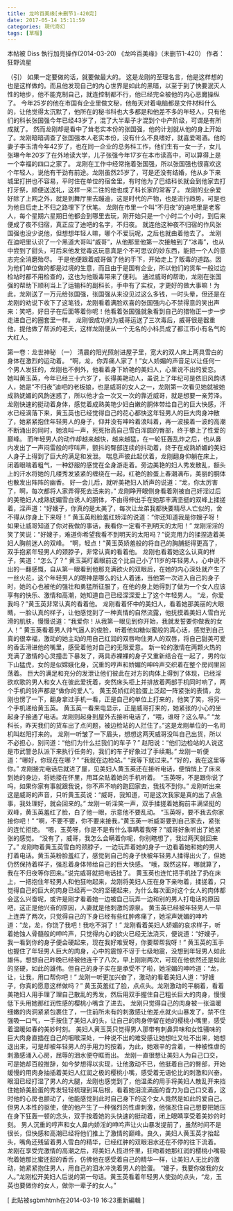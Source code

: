 ```yaml
---
title: 龙吟百美缘[未删节1-420完]
date: 2017-05-14 15:11:59
categories: 現代奇幻
tags: [草榴]
---
```

本帖被 Diss 執行加亮操作(2014-03-20)
《龙吟百美缘》（未删节1-420） 作者：狂野流星



（引）
如果一定要做的话，就要做最大的。
这是龙刚的至理名言，他是这样想的也是这样做的。而且他发现自己的内心世界是如此的黑暗，以至于到了快要泯灭人性的地步，他不能克制自己，就连控制都不行，他已经完全被他的内心恶魔操纵了。
今年25岁的他在市国有企业里做文秘，他每天对着电脑都是文件材料什么的，让他觉得太沉默了，他所在的秘书科也大多都是和他差不多的年轻人，只有他们的科长张国强今年已经43岁了，混了大半辈子才混到个中产阶级，可谓是有所成就了。
然而龙刚却是看中了耸老实本份的张国强，他的计划就从他的身上开始了。龙刚暗暗调查了张国强本人老实本份，没有什么不良嗜好，就喜爱喝酒。他的妻子李玉清今年42岁了，也在同一企业的总务科工作，他们生有一女一子，女儿张琳今年20岁了在外地读大学，儿子张强今年17岁在本市读高中，可以算得上是一个幸福的四口之家了。
龙刚在工作中经常拖着张国强，所以张国强也很喜欢这个年轻人，说他有干劲有前途。龙刚虽然25岁了，可是还没有结婚，他从乡下来城里打拼也不容易，平时住在单位的宿舍里，有时他为了巴结科长就会到他家去打打牙祭，顺便送送礼，这样一来二往的他也成了科长家的常客了。
龙刚的业余爱好除了上网之外，就是到舞厅里去蹦迪，这是时代的产物，也是流行趋势，可是也为他日后走上不归之路埋下了伏笔。
龙刚在市里一个叫“不归夜”的迪吧里是老客人，每个星期六星期日他都会到哪里去玩，刚开始只是一个小时二个小时，到后来便成了夜不归宿，真正应了迪吧的名字，不归夜。
就连他这种夜不归宿的作风张国强也没少说他，但想想年轻人嘛，哪个不爱玩呢，之后也就由着他去了。
龙刚在迪吧里认识了一个黑道大哥叫“威哥”，从他那里他第一次接触到了“冰毒”，也从中尝到了甜头，可后来他发觉毒这玩意真是个不可思议的妙东西，能把一个人的意志完全消磨殆尽。
于是他便跟着威哥做了他的手下，开始走上了贩毒的道路。因为他们单位做的都是过境的生意，而且由于是国有企业，所以他们的货车一般过边检站时都不用检查的，这也为他贩毒带来了便利。
通过威哥的帮助，龙刚在张国强的帮助下顺利当上了运输科的副科长，手中有了实权，才更好的做大事嘛！为此，龙刚送了一万元给张国强，张国强从来没见过这么多钱，一时头晕，但还是在龙刚的劝说下收下了这笔钱，龙刚看着满脸欢喜的张国强内心不禁得意的笑出声来：笑吧，好日子在后面等着你呢！他看着张国强就象看到自己的猎物正一步一步走进自己的圈套里一样。
龙刚很成功的为威哥运送了三次毒后，威哥很是器重他，提他做了帮派的老夭，这样龙刚便从一个无名的小科员成了都江市小有名气的大红人。

第一卷：龙世神秘
（一）
清晨的阳光照射进屋子里，宽大的双人床上两具雪白的身体在激烈的运动着。
“啊，龙，你弄痛人家了！”女人娇媚的声音足以让任何一个男人发狂的，龙刚也不例外，他看着身下娇艳的美妇人，心里说不出的爱恋。
她叫黄玉英，今年已经三十六岁了，长得美艳动人，虽说上了年纪可是依旧风韵诱人，她是“不归夜”迪吧的老板娘，也是威哥的女人之一，龙刚第一次看见她就被她成熟妩媚的风韵迷惑了，所以他才会一次又一次的靠近威哥，就是想要一亲芳泽。
龙刚快速的挺动着身体，感觉着成熟美艳少妇白嫩的胴体带给自己的巨大快感，汗水已经滴落下来，黄玉英也已经觉得自己的花心都快这年轻男人的巨大肉身冲散了，她紧紧抱住年轻男人的身子，仰并没有呻吟着浪叫着，再一波接着一波的高潮不断涌出的同时，她浪叫一声，死死抬高自己雪白浑圆的臀部，终于攀上了性爱的巅峰。
而年轻男人的动作却越来越快，越来越猛，在一轮狂轰乱炸之后，也从鼻内发出了一声闷雷般的哼叫声，颤抖的臀部连续的抖动着，终于在成熟娇媚的美妇人身子上得到了巨大的满足和发泄。
喘息声彼此起伏着，龙刚翻身仰躺在床上，闭着眼喘着粗气，一种舒服的感觉在全身游走着。旁边美艳的妇人秀发散乱，额头上的汗水将她的几缕秀发紧紧的缠绕在一起，红艳的脸蛋上春潮满布，美丽的胴体也散发出阵阵的幽香。
好一会儿后，就听美艳妇人娇声的说道：“龙，你太厉害了，啊，每次都将人家弄得死去活来的，”
龙刚睁开眼侧身看着刚被自己奸淫过后的美艳妇人成熟妩媚雪白诱人的胴体，不由得伸出手在她那丰满坚挺的双峰上揉搓着，淫声道：“好嫂子，你真的是太美了，每次让龙弟我都快要精尽人亡似的，舍不得从你身上下来呀！”
黄玉英粉脸羞红娇淫的说道：“你还知道我是你嫂子呀！如果让威哥知道了你对我做的事话，我看你一定看不到明天的太阳！”
龙刚淫淫的笑了笑说：“好嫂子，难道你希望我看不到明天的太阳吗？”说完用力的揉捏造着美妇人胸前迷人的双峰。
“啊，轻点！”黄玉英娇羞般的将自己的胸脯挺得更高了，双手抱紧年轻男人的颈脖子，非常认真的看着他。
龙刚也看着她这么认真的样子，笑道：“怎么了？”
黄玉英盯着眼前这个比自己小了11岁的年轻男人，心中说不出的一翻感慨，自从第一眼看到他那充满欲火的双眼后，在她的内心深处就产生了一丝火花，这个年轻男人的眼神是哪么的让人着迷，当他第一次进入自己的身子时，她的心也被他的强壮和勇猛所征服了，在他的身上她得到了做为一个女人应该享有的快乐、激情和高潮，她知道自己已经深深爱上了这个年轻男人。
“龙，你爱我吗？”黄玉英非常认真的看着他。
龙刚看着怀中的美妇人，看着她那美丽的大眼睛，一脸认真的样子，让他感觉到了一种真情的自然流露，他抚摸着美妇人雪白光滑的肌肤，慢慢说道：“我爱你！从我第一眼见到你开始，我就发誓要你做我的女人！”
黄玉英看着男人帅气逼人的俊脸，听着他如糖似蜜般的真心话，感觉到自己真的很幸福，激动的她主动的用自己红润的双唇吻住男人的双唇，将自己甜美可爱的香舌滑进他的嘴里，感受着他对自己的无限爱意。
新一轮的激情在两颗火热的充满了激情的心灵撞击下暴发了，两具赤裸裸的身子又重新结合在一起了，男的似下山猛虎，女的是似嫦娥化身，沉重的哼声和娇媚的呻吟声交织着在整个房间里回荡着。
巨大的满足和充分的发泄让他们彼此在对方的肉体上得到了体现，已经淫欲欢歌的男人和女人在彼此爱抚着，突然床头柜上并排放着两部手机同时响了，两个手机的铃声都是“做你的爱人”。
黄玉英娇红的脸蛋上泛起一阵紧张的表情，龙刚也愣了一下，翻身拿过手机一看，正是自己的单位上打来的，他笑了笑，将另一个手机递给黄玉英。
黄玉英一看来电显示，正是威哥打来的，她紧张的小心的坐起身子接通了电话。龙刚则起身到屋外去接听电话了，“喂，谁呀？这么早。”
“龙科长，昨天我们的货车出了点问题，被边检站的人拦住了。”这是龙刚单位的一名司机叫赵阳打来的。
龙刚一听皱了一下眉头，想想这两天威哥没叫自己出货，所以不必担心，别问道：“他们为什么拦我们的车子？”
赵阳说：“他们边检站的人说这是市武警总队派下来执行任务的，我们的车子好象过了手续期。”
龙刚一听便道：“哪好，你现在在哪？”
“我就在边检站。”
“我等下就过来。”
“好的，我在这里等你。”
龙刚接完电话后就进了屋，见美妇人黄玉英还在接听电话，便悄悄上了床来到她的身边，将她搂在怀里，用耳朵贴着她的手机听着。
“玉英呀，不是跟你说了吗，如果你家有事就跟我说，你不声不响的跑回家去，我找不到你。”
龙刚听出来这是威哥的声音，只听黄玉英说：“威哥，我知道，可是这次我家是真的出了点急事，我处理好，就会回来的。”
龙刚一听淫笑一声，双手揉搓着她胸前丰满坚挺的双峰，黄玉英羞红了脸，白了他一眼，示意他不要乱动。
“玉英呀，要不我去你家接你吧！”
“啊，不要不要，你不要来接我，”黄玉英一听威哥要到自己家去，紧张的连忙拒绝。
“嗯，玉英呀，你是不是有什么事瞒着我呀？”威哥好象听出了她紧张的感觉。
“没有了，威哥，我怎么会瞒着你呢，你别瞎想了，我过两天就回来了。”
龙刚吻着黄玉英雪白的颈脖子，一边玩弄着她的身子一边看着她和她的男人打着电话。黄玉英粉脸羞红了，感觉到自己的身子快被年轻男人揉得出火了，但她仍然保持着样子，强忍着身体带给自己的巨大快感。
“哦，既然这样，哪就算了，我在不归夜等你回来。”说完威哥就把电话挂了。
黄玉英也连忙把手机挂了扔在床上，一把抱住年轻男人和他狂吻起来，龙刚将美妇人压在身下亲吻着，揉搓着，只觉得自己的巨大的肉身已经再一次的坚硬起来，为什么每次面对这个女人的肉体都会这么兴奋呢，或许是刚才看着她一边被自己玩弄一边和别的男人打电话的原因吧，这正是他兴奋的原因，人妻就是他刺激的源泉。
黄玉英已经被年轻男人一早上连弄了两次，只觉得自己的下身已经有些红肿疼痛了，她淫声妩媚的呻吟道：“龙，龙，你饶了我吧！我吃不消了！”
龙刚看着美妇人娇媚的哀求样子，听着她蚀人骨髓般的呻吟声，只觉得内心的欲火已经无法浇灭，便说道：“好嫂子，我一看到你的身子便会硬起来，现在我好难受呀，你要帮帮我呀！”
黄玉英的玉手也握住了年轻男人巨大的肉身，心中的震惊不讶于七级地震，没想到年轻男人如此雄伟，想想自己昨晚已经被他连干了八次，早上刚刚两次，可现在他依然还是如此的坚硬，如此的雄伟。但自己的身子实在是承受不了啦，她淫媚的呻吟道：“龙，让，让我，用口帮你吧！”
龙刚一听更加兴奋了，激动的看着美妇人道：“好嫂子，你真的愿意这样做吗？”
黄玉英羞红了脸，点点头。龙刚激动的平躺着，看着美艳妇人用手理了理自己散乱的秀发，然后用双手握住自己粗长巨大的肉身，慢慢低下头用她那红润性感的樱桃小嘴含了进去。
龙刚只觉得自己的肉身被一张温暖细嫩的肉洞紧紧包裹住了，一住前所未有的刺激感让他差点就火山暴发了，禁不住强吸一口气，一手按住了美妇人的头，让自己的肉身停留在她的樱桃小嘴里，感受着温暖如春的美妙时刻。
美妇人黄玉英只觉得男人那带有刺鼻异味和女性骚味的巨大肉身直插在自己的咽喉深处，一种说不出的难受感让她想吐又吐不出来，她想退出来，可是却被年轻男人的手用力的按着，为此，她艰辛的含着，一种被性虐的刺激感涌入心房，屈辱的泪水便夺眶而出。
龙刚一直很想让美妇人为自己口交，可是她却百般推辞，如今梦想得以实现，让他激动不已，他挺着自己的臀部，开始缓慢的用肉身抽插着美妇人红润之极的樱桃小嘴，感受着无语伦比的刺激和兴奋。
眼泪已经打湿了男人的大腿，龙刚也感觉到了，他温柔的用手将美妇人散乱开来挡住她娇美脸蛋的秀发轻轻梳理到耳后根，看着她泪流满面的奋力为自己口交着，这时他的心房也颤动了，他能感觉到此时自己身下的这个女人竟然是如此的爱自己。
但男人本性的驱使，使的他产生了一种强烈的性虐刺激，他强忍住自己想要把她压在身下狂轰一顿的念头，双手按着她的头快速的挺动着，闭上眼睛享受着美妙的时刻。
男人沉重的哼声和女人鼻内娇淫的呻吟声让火山暴发提前了，虽然时间不是很长，但快感和高潮已经将他们推上了激情的巅峰。良久，美妇人黄玉英才抬起头，嘴角还残留着男人雪白的精华，已经红肿的双眼泪水还在不停的往下流着。
龙刚在享受完激情的高潮之后，将美妇人揽进怀里，狂吻着她那红润的樱桃小嘴吸吮着她那比蜜还甜的香舌，仿佛他在感受着自己的精华一样，让美妇人无比的激动，她紧紧抱住男人，用自己的泪水冲洗着男人的脸蛋。
“嫂子，我要你做我的女人。”龙刚松开美妇人后说的第一句话。黄玉英看着年轻男人使劲的点头，“龙，玉英也要做你的女人，做你一辈子的女人。”


[ 此貼被sgbmhtmh在2014-03-19 16:23重新編輯 ]